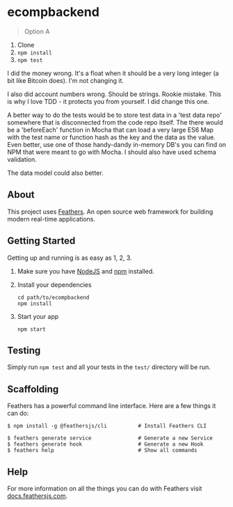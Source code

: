 # ecompbackend

> Option A

1) Clone
2) `npm install`
3) `npm test`

I did the money wrong. It's a float when it should be a very long integer (a bit like Bitcoin does). I'm not changing it.

I also did account numbers wrong. Should be strings. Rookie mistake. This is why I love TDD - it protects you from yourself. I did change this one.

A better way to do the tests would be to store test data in a 'test data repo' somewhere that is disconnected from the code repo itself. The there would be a 'beforeEach' function in Mocha that can load a very large ES6 Map with the test name or function hash as the key and the data as the value. Even better, use one of those handy-dandy in-memory DB's you can find on NPM that were meant to go with Mocha. I should also have used schema validation.

The data model could also better.

## About

This project uses [Feathers](http://feathersjs.com). An open source web framework for building modern real-time applications.

## Getting Started

Getting up and running is as easy as 1, 2, 3.

1. Make sure you have [NodeJS](https://nodejs.org/) and [npm](https://www.npmjs.com/) installed.
2. Install your dependencies

    ```
    cd path/to/ecompbackend
    npm install
    ```

3. Start your app

    ```
    npm start
    ```

## Testing

Simply run `npm test` and all your tests in the `test/` directory will be run.

## Scaffolding

Feathers has a powerful command line interface. Here are a few things it can do:

```
$ npm install -g @feathersjs/cli          # Install Feathers CLI

$ feathers generate service               # Generate a new Service
$ feathers generate hook                  # Generate a new Hook
$ feathers help                           # Show all commands
```

## Help

For more information on all the things you can do with Feathers visit [docs.feathersjs.com](http://docs.feathersjs.com).
